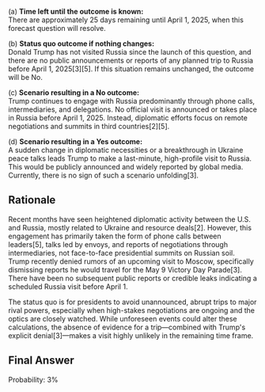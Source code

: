 (a) **Time left until the outcome is known:**  
There are approximately 25 days remaining until April 1, 2025, when this forecast question will resolve.

(b) **Status quo outcome if nothing changes:**  
Donald Trump has not visited Russia since the launch of this question, and there are no public announcements or reports of any planned trip to Russia before April 1, 2025[3][5]. If this situation remains unchanged, the outcome will be No.

(c) **Scenario resulting in a No outcome:**  
Trump continues to engage with Russia predominantly through phone calls, intermediaries, and delegations. No official visit is announced or takes place in Russia before April 1, 2025. Instead, diplomatic efforts focus on remote negotiations and summits in third countries[2][5].

(d) **Scenario resulting in a Yes outcome:**  
A sudden change in diplomatic necessities or a breakthrough in Ukraine peace talks leads Trump to make a last-minute, high-profile visit to Russia. This would be publicly announced and widely reported by global media. Currently, there is no sign of such a scenario unfolding[3].

## Rationale

Recent months have seen heightened diplomatic activity between the U.S. and Russia, mostly related to Ukraine and resource deals[2]. However, this engagement has primarily taken the form of phone calls between leaders[5], talks led by envoys, and reports of negotiations through intermediaries, not face-to-face presidential summits on Russian soil. Trump recently denied rumors of an upcoming visit to Moscow, specifically dismissing reports he would travel for the May 9 Victory Day Parade[3]. There have been no subsequent public reports or credible leaks indicating a scheduled Russia visit before April 1.

The status quo is for presidents to avoid unannounced, abrupt trips to major rival powers, especially when high-stakes negotiations are ongoing and the optics are closely watched. While unforeseen events could alter these calculations, the absence of evidence for a trip—combined with Trump's explicit denial[3]—makes a visit highly unlikely in the remaining time frame.

## Final Answer

Probability: 3%